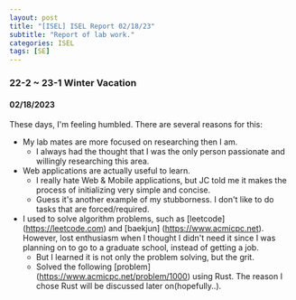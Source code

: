 ```yaml
---
layout: post
title: "[ISEL] ISEL Report 02/18/23"
subtitle: "Report of lab work."
categories: ISEL
tags: [SE]
---
```


### 22-2 ~ 23-1 Winter Vacation
#### 02/18/2023
These days, I'm feeling humbled. There are several reasons for this:
* My lab mates are more focused on researching then I am.
    * I always had the thought that I was the only person passionate and willingly researching this area.
* Web applications are actually useful to learn.
    * I really hate Web & Mobile applications, but JC told me it makes the process of initializing very simple and concise.
    * Guess it's another example of my stubborness. I don't like to do tasks that are forced/required.
* I used to solve algorithm problems, such as [leetcode] (https://leetcode.com) and [baekjun] (https://www.acmicpc.net). However, lost enthusiasm when I thought I didn't need it since I was planning on to go to a graduate school, instead of getting a job.
    * But I learned it is not only the problem solving, but the grit.
    * Solved the following [problem] (https://www.acmicpc.net/problem/1000) using Rust. The reason I chose Rust will be discussed later on(hopefully..).